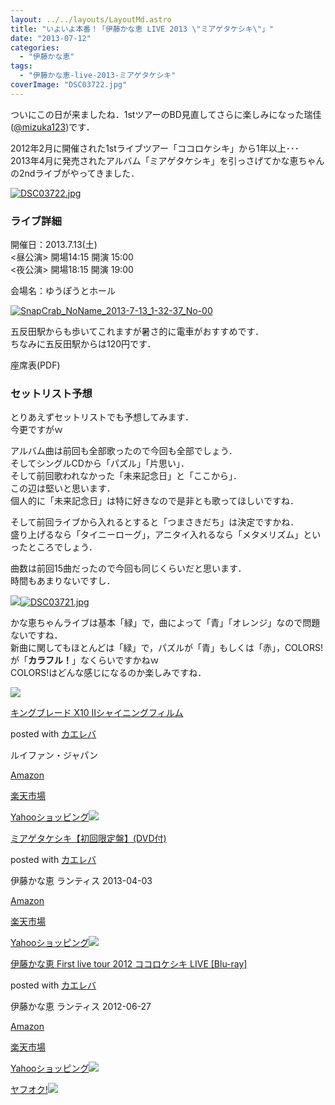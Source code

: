 ```yaml
---
layout: ../../layouts/LayoutMd.astro
title: "いよいよ本番！「伊藤かな恵 LIVE 2013 \"ミアゲタケシキ\"」"
date: "2013-07-12"
categories: 
  - "伊藤かな恵"
tags: 
  - "伊藤かな恵-live-2013-ミアゲタケシキ"
coverImage: "DSC03722.jpg"
---
```


ついにこの日が来ましたね．1stツアーのBD見直してさらに楽しみになった瑞佳([@mizuka123](https://twitter.com/mizuka123))です．

2012年2月に開催された1stライブツアー「ココロケシキ」から1年以上･･･  
2013年4月に発売されたアルバム「ミアゲタケシキ」を引っさげてかな恵ちゃんの2ndライブがやってきました．

[![DSC03722.jpg](images/9270995694_ff4bb32d1a_b.jpg)](http://www.flickr.com/photos/67522130@N08/9270995694/ "DSC03722.jpg")

### ライブ詳細

開催日：2013.7.13(土)  
<昼公演> 開場14:15 開演 15:00  
<夜公演> 開場18:15 開演 19:00

会場名：ゆうぽうとホール

[![SnapCrab_NoName_2013-7-13_1-32-37_No-00](images/SnapCrab_NoName_2013713_13237_No00_thumb.png "SnapCrab_NoName_2013-7-13_1-32-37_No-00")](//mizuka123.net/wp-content/uploads/2013/07/SnapCrab_NoName_2013713_13237_No00.png)

五反田駅からも歩いてこれますが暑さ的に電車がおすすめです．  
ちなみに五反田駅からは120円です．

座席表(PDF)

### セットリスト予想

とりあえずセットリストでも予想してみます．  
今更ですがｗ

アルバム曲は前回も全部歌ったので今回も全部でしょう．  
そしてシングルCDから「パズル」「片思い」．  
そして前回歌われなかった「未来記念日」と「ここから」．  
この辺は堅いと思います．  
個人的に「未来記念日」は特に好きなので是非とも歌ってほしいですね．

そして前回ライブから入れるとすると「つまさきだち」は決定ですかね．  
盛り上げるなら「タイニーローグ」，アニタイ入れるなら「メタメリズム」といったところでしょう．

曲数は前回15曲だったので今回も同じくらいだと思います．  
時間もあまりないですし．

[![](images/DSC03721.jpg)![DSC03721.jpg](images/9268211553_43d29e7d9a_b.jpg)](http://www.lantis.jp/news.php?id=1373101200)

かな恵ちゃんライブは基本「緑」で，曲によって「青」「オレンジ」なので問題ないですね．  
新曲に関してもほとんどは「緑」で，パズルが「青」もしくは「赤」，COLORS!が「**カラフル！**」なくらいですかねｗ  
COLORS!はどんな感じになるのか楽しみですね．

[![](images/21M1W4S1BUL._SL160_.jpg)](https://www.amazon.co.jp/exec/obidos/ASIN/B00DNUNRXG/mizuka123-22/ref=nosim/)

[キングブレード X10 Ⅱシャイニングフィルム](https://www.amazon.co.jp/exec/obidos/ASIN/B00DNUNRXG/mizuka123-22/ref=nosim/)

posted with [カエレバ](http://kaereba.com)

ルイファン・ジャパン

[Amazon](http://www.amazon.co.jp/gp/search?keywords=X10&__mk_ja_JP=%83J%83%5E%83J%83i&tag=mizuka123-22 "アマゾン")

[楽天市場](http://hb.afl.rakuten.co.jp/hgc/032b53ee.4b34c5ee.0f4a541e.f440145e/?pc=http%3A%2F%2Fsearch.rakuten.co.jp%2Fsearch%2Fmall%2FX10%2F-%2Ff.1-p.1-s.1-sf.0-st.A-v.2%3Fx%3D0%26scid%3Daf_ich_link_urltxt%26m%3Dhttp%3A%2F%2Fm.rakuten.co.jp%2F "楽天市場")

[Yahooショッピング![](images/41fTZ7UpCbL._SL160_.jpg)](//ck.jp.ap.valuecommerce.com/servlet/referral?sid=3066752&pid=881990642&vc_url=http%3A%2F%2Fshopping.search.yahoo.co.jp%2Fsearch%3FuIv%3Don%26ei%3DUTF-8%26tab_ex%3Dcommerce%26slider%3D0%26va%3DX10 "Yahooショッピング")

[ミアゲタケシキ【初回限定盤】(DVD付)](https://www.amazon.co.jp/exec/obidos/ASIN/B00B27Q0RM/mizuka123-22/ref=nosim/)

posted with [カエレバ](http://kaereba.com)

伊藤かな恵 ランティス 2013-04-03

[Amazon](http://www.amazon.co.jp/gp/search?keywords=%83%7E%83A%83Q%83%5E%83P%83V%83L&__mk_ja_JP=%83J%83%5E%83J%83i&tag=mizuka123-22 "アマゾン")

[楽天市場](http://hb.afl.rakuten.co.jp/hgc/032b53ee.4b34c5ee.0f4a541e.f440145e/?pc=http%3A%2F%2Fsearch.rakuten.co.jp%2Fsearch%2Fmall%2F%25E3%2583%259F%25E3%2582%25A2%25E3%2582%25B2%25E3%2582%25BF%25E3%2582%25B1%25E3%2582%25B7%25E3%2582%25AD%2F-%2Ff.1-p.1-s.1-sf.0-st.A-v.2%3Fx%3D0%26scid%3Daf_ich_link_urltxt%26m%3Dhttp%3A%2F%2Fm.rakuten.co.jp%2F "楽天市場")

[Yahooショッピング![](images/51JWLcC9ETL._SL160_.jpg)](//ck.jp.ap.valuecommerce.com/servlet/referral?sid=3066752&pid=881990642&vc_url=http%3A%2F%2Fshopping.search.yahoo.co.jp%2Fsearch%3FuIv%3Don%26ei%3DUTF-8%26tab_ex%3Dcommerce%26slider%3D0%26va%3D%25E3%2583%259F%25E3%2582%25A2%25E3%2582%25B2%25E3%2582%25BF%25E3%2582%25B1%25E3%2582%25B7%25E3%2582%25AD "Yahooショッピング")

[伊藤かな恵 First live tour 2012 ココロケシキ LIVE \[Blu-ray\]](https://www.amazon.co.jp/exec/obidos/ASIN/B007V4YPJA/mizuka123-22/ref=nosim/)

posted with [カエレバ](http://kaereba.com)

伊藤かな恵 ランティス 2012-06-27

[Amazon](http://www.amazon.co.jp/gp/search?keywords=First%20live%20tour%202012%20%83R%83R%83%8D%83P%83V%83L&__mk_ja_JP=%83J%83%5E%83J%83i&tag=mizuka123-22 "アマゾン")

[楽天市場](http://hb.afl.rakuten.co.jp/hgc/032b53ee.4b34c5ee.0f4a541e.f440145e/?pc=http%3A%2F%2Fsearch.rakuten.co.jp%2Fsearch%2Fmall%2FFirst%2520live%2520tour%25202012%2520%25E3%2582%25B3%25E3%2582%25B3%25E3%2583%25AD%25E3%2582%25B1%25E3%2582%25B7%25E3%2582%25AD%2F-%2Ff.1-p.1-s.1-sf.0-st.A-v.2%3Fx%3D0%26scid%3Daf_ich_link_urltxt%26m%3Dhttp%3A%2F%2Fm.rakuten.co.jp%2F "楽天市場")

[Yahooショッピング![](//ad.jp.ap.valuecommerce.com/servlet/gifbanner?sid=3066752&pid=881990642)](//ck.jp.ap.valuecommerce.com/servlet/referral?sid=3066752&pid=881990642&vc_url=http%3A%2F%2Fshopping.search.yahoo.co.jp%2Fsearch%3FuIv%3Don%26ei%3DUTF-8%26tab_ex%3Dcommerce%26slider%3D0%26va%3DFirst%2520live%2520tour%25202012%2520%25E3%2582%25B3%25E3%2582%25B3%25E3%2583%25AD%25E3%2582%25B1%25E3%2582%25B7%25E3%2582%25AD "Yahooショッピング")

[ヤフオク!![](//ad.jp.ap.valuecommerce.com/servlet/gifbanner?sid=3066752&pid=881990645)](//ck.jp.ap.valuecommerce.com/servlet/referral?sid=3066752&pid=881990645&vc_url=http%3A%2F%2Fauctions.search.yahoo.co.jp%2Fsearch%3Fvo%3D%26ve%3D%26auccat%3D0%26aucminprice%3D%26aucmaxprice%3D%26aucmin_bidorbuy_price%3D%26aucmax_bidorbuy_price%3D%26loc_cd%3D0%26abatch%3D0%26istatus%3D0%26filtered%3D1%26ei%3DUTF-8%26tab_ex%3Dcommerce%26va%3DFirst%2520live%2520tour%25202012%2520%25E3%2582%25B3%25E3%2582%25B3%25E3%2583%25AD%25E3%2582%25B1%25E3%2582%25B7%25E3%2582%25AD "ヤフオク!")

